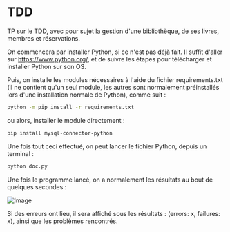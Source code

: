# TDD

TP sur le TDD, avec pour sujet la gestion d'une bibliothèque, de ses livres, membres et réservations.

On commencera par installer Python, si ce n'est pas déjà fait. Il suffit d'aller sur https://www.python.org/, et de suivre les étapes pour télécharger et installer Python sur son OS.

Puis, on installe les modules nécessaires à l'aide du fichier requirements.txt (il ne contient qu'un seul module, les autres sont normalement préinstallés lors d'une installation normale de Python), comme suit : 

```bash
python -m pip install -r requirements.txt
```
ou alors, installer le module directement : 
```bash
pip install mysql-connector-python
```

Une fois tout ceci effectué, on peut lancer le fichier Python, depuis un terminal : 
```bash
python doc.py
```

Une fois le programme lancé, on a normalement les résultats au bout de quelques secondes : 

![Image](https://i.goopics.net/wosm7m.png)

Si des erreurs ont lieu, il sera affiché sous les résultats : (errors: x, failures: x), ainsi que les problèmes rencontrés.
